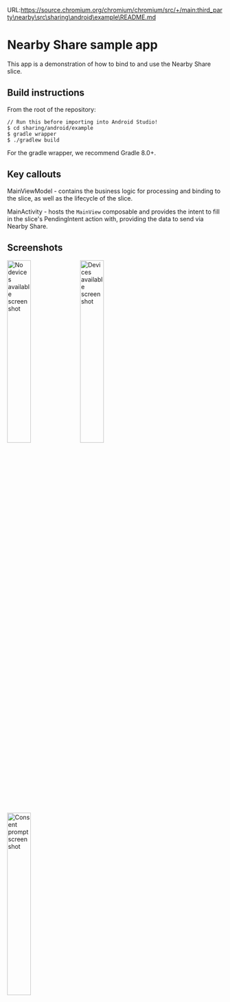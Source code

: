 URL:https://source.chromium.org/chromium/chromium/src/+/main:third_party\nearby\src\sharing\android\example\README.md
# Nearby Share sample app

This app is a demonstration of how to bind to and use the Nearby Share slice.

## Build instructions
From the root of the repository:
```
// Run this before importing into Android Studio!
$ cd sharing/android/example
$ gradle wrapper
$ ./gradlew build
```
For the gradle wrapper, we recommend Gradle 8.0+.

## Key callouts
MainViewModel - contains the business logic for processing and binding to the slice, as well as the lifecycle of the slice.

MainActivity - hosts the `MainView` composable and provides the intent to fill in the slice's PendingIntent action with, providing the data to send via Nearby Share.

## Screenshots
<p align="left">
    <img alt="No devices available screenshot" src="screenshots/no_devices.png" width="33%">
    <img alt="Devices available screenshot" src="screenshots/devices.png" width="33%">
    <img alt="Consent prompt screenshot" src="screenshots/consent.png" width="33%">
</p>
